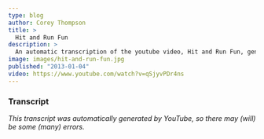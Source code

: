 ```yaml
---
type: blog
author: Corey Thompson
title: >
  Hit and Run Fun
description: >
  An automatic transcription of the youtube video, Hit and Run Fun, generated from youtube captions.
image: images/hit-and-run-fun.jpg
published: "2013-01-04"
video: https://www.youtube.com/watch?v=qSjyvPDr4ns
---
```




### Transcript

*This transcript was automatically generated by YouTube, so there may (will) be some (many) errors.*



